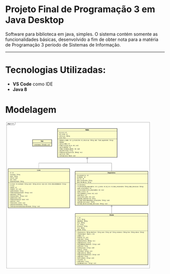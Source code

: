 # Projeto Final de Programação 3 em Java Desktop

Software para biblioteca em java, simples. O sistema contém somente as funcionalidades básicas, desenvolvido a fim de obter nota para a matéria de Programação 3 período de Sistemas de Informação.

---

# Tecnologias Utilizadas:
- **VS Code** como IDE
- **Java 8**

# Modelagem
<img src="https://github.com/felixskmarcio/java/blob/main/projeto-final-biblioteca-java/projeto-final-biblioteca-java.jpg" width="460" />

